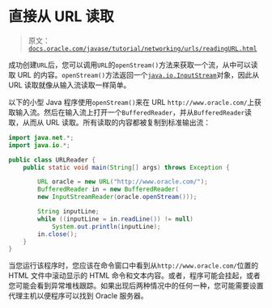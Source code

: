 # 直接从 URL 读取

> 原文：[`docs.oracle.com/javase/tutorial/networking/urls/readingURL.html`](https://docs.oracle.com/javase/tutorial/networking/urls/readingURL.html)

成功创建`URL`后，您可以调用`URL`的`openStream()`方法来获取一个流，从中可以读取 URL 的内容。`openStream()`方法返回一个[`java.io.InputStream`](https://docs.oracle.com/javase/8/docs/api/java/io/InputStream.html)对象，因此从 URL 读取就像从输入流读取一样简单。

以下的小型 Java 程序使用`openStream()`来在 URL `http://www.oracle.com/`上获取输入流。然后在输入流上打开一个`BufferedReader`，并从`BufferedReader`读取，从而从 URL 读取。所有读取的内容都被复制到标准输出流：

```java
import java.net.*;
import java.io.*;

public class URLReader {
    public static void main(String[] args) throws Exception {

        URL oracle = new URL("http://www.oracle.com/");
        BufferedReader in = new BufferedReader(
        new InputStreamReader(oracle.openStream()));

        String inputLine;
        while ((inputLine = in.readLine()) != null)
            System.out.println(inputLine);
        in.close();
    }
}

```

当您运行该程序时，您应该在命令窗口中看到从`http://www.oracle.com/`位置的 HTML 文件中滚动显示的 HTML 命令和文本内容。或者，程序可能会挂起，或者您可能会看到异常堆栈跟踪。如果出现后两种情况中的任何一种，您可能需要设置代理主机以便程序可以找到 Oracle 服务器。
